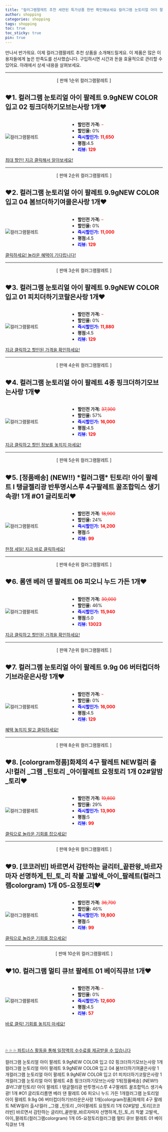 ```yaml
---
title: "컬러그램팔레트 추천 세련된 특가상품 한번 확인해보세요 컬러그램 눈토리얼 아이 팔레트 9.9gNEW"
author: shopping
categories: shopping
tags: shopping
toc: true
toc_sticky: true
pin: true
---
```

만나서 반가워요. 이제 컬러그램팔레트 추천 상품을 소개해드릴게요. 이 제품은 많은 이용자들에게 높은 만족도를 선사했습니다. 구입하시면 시간과 돈을 효율적으로 관리할 수 있어요. 아래에서 상세 내용을 살펴보세요.

---
<p class="toplist" style="margin: 0 auto; display: block; width: fit-content;">[ 판매 1순위 컬러그램팔레트 ]</p>

<h2><strong>❤️1. 컬러그램 눈토리얼 아이 팔레트 9.9gNEW COLOR 입고 02 핑크더하기모브는사랑 1개❤️</strong></h2>

<div style="display: flex; align-items: center;">
    <div style="flex: 0.4;">
        <img src="https://thumbnail7.coupangcdn.com/thumbnails/remote/230x230ex/image/vendor_inventory/17e9/87dcc97a532be2aa98560e0a0ebeddf6e4f6c8a30f5bdafc11f68db65806.jpg" alt="컬러그램팔레트" style="max-width: 100%;">
    </div>
    <div style="flex: 0.6; margin-left: 10px;">
        <ul>
            <li><strong>할인전 가격:</strong> <del style="color: red;">-</del></li>
            <li><strong>할인율:</strong> 0%</li>
            <li><span style='color:blue'><strong>즉시할인가:</strong></span> <span style='color:red'><strong>11,650</strong></span></li>
            <li><strong>평점:</strong>4.5</li>
            <li><span style='color:blue'><strong>리뷰:</strong></span> <span style='color:red'><strong>129</strong></span></li>
        </ul>
    </div>
</div>
<div class="center">
    <a href="https://selin100587001.github.io?lptag=AF9450613&subid=githubio&pageKey=8051922676&traceid=V0-153&itemId=22585049400&vendorItemId=86361354366" class="myButton">
        최대 할인! 지금 클릭해서 알아보세요!
    </a>
</div>


---
<p class="toplist" style="margin: 0 auto; display: block; width: fit-content;">[ 판매 2순위 컬러그램팔레트 ]</p>

<h2><strong>❤️2. 컬러그램 눈토리얼 아이 팔레트 9.9gNEW COLOR 입고 04 봄브더하기여쿨은사랑 1개❤️</strong></h2>

<div style="display: flex; align-items: center;">
    <div style="flex: 0.4;">
        <img src="https://thumbnail7.coupangcdn.com/thumbnails/remote/230x230ex/image/vendor_inventory/17e9/87dcc97a532be2aa98560e0a0ebeddf6e4f6c8a30f5bdafc11f68db65806.jpg" alt="컬러그램팔레트" style="max-width: 100%;">
    </div>
    <div style="flex: 0.6; margin-left: 10px;">
        <ul>
            <li><strong>할인전 가격:</strong> <del style="color: red;">-</del></li>
            <li><strong>할인율:</strong> 0%</li>
            <li><span style='color:blue'><strong>즉시할인가:</strong></span> <span style='color:red'><strong>11,000</strong></span></li>
            <li><strong>평점:</strong>4.5</li>
            <li><span style='color:blue'><strong>리뷰:</strong></span> <span style='color:red'><strong>129</strong></span></li>
        </ul>
    </div>
</div>
<div class="center">
    <a href="https://selin100587001.github.io?lptag=AF9450613&subid=githubio&pageKey=8051922676&traceid=V0-153&itemId=20313969857&vendorItemId=87184094932" class="myButton">
        클릭하세요! 놀라운 혜택이 기다립니다!
    </a>
</div>


---
<p class="toplist" style="margin: 0 auto; display: block; width: fit-content;">[ 판매 3순위 컬러그램팔레트 ]</p>

<h2><strong>❤️3. 컬러그램 눈토리얼 아이 팔레트 9.9gNEW COLOR 입고 01 피치더하기코랄은사랑 1개❤️</strong></h2>

<div style="display: flex; align-items: center;">
    <div style="flex: 0.4;">
        <img src="https://thumbnail7.coupangcdn.com/thumbnails/remote/230x230ex/image/vendor_inventory/17e9/87dcc97a532be2aa98560e0a0ebeddf6e4f6c8a30f5bdafc11f68db65806.jpg" alt="컬러그램팔레트" style="max-width: 100%;">
    </div>
    <div style="flex: 0.6; margin-left: 10px;">
        <ul>
            <li><strong>할인전 가격:</strong> <del style="color: red;">-</del></li>
            <li><strong>할인율:</strong> 0%</li>
            <li><span style='color:blue'><strong>즉시할인가:</strong></span> <span style='color:red'><strong>11,880</strong></span></li>
            <li><strong>평점:</strong>4.5</li>
            <li><span style='color:blue'><strong>리뷰:</strong></span> <span style='color:red'><strong>129</strong></span></li>
        </ul>
    </div>
</div>
<div class="center">
    <a href="https://selin100587001.github.io?lptag=AF9450613&subid=githubio&pageKey=8051922676&traceid=V0-153&itemId=21545898986&vendorItemId=86361354374" class="myButton">
        지금 클릭하고 할인된 가격을 확인하세요!
    </a>
</div>


---
<p class="toplist" style="margin: 0 auto; display: block; width: fit-content;">[ 판매 4순위 컬러그램팔레트 ]</p>

<h2><strong>❤️4. 컬러그램 눈토리얼 아이 팔레트 4종 핑크더하기모브는사랑 1개❤️</strong></h2>

<div style="display: flex; align-items: center;">
    <div style="flex: 0.4;">
        <img src="https://thumbnail8.coupangcdn.com/thumbnails/remote/230x230ex/image/vendor_inventory/a60f/7f0ea4c96fd4b5f64a1b49c038360a22db3258ef18ec24adc8f6672e0abe.jpg" alt="컬러그램팔레트" style="max-width: 100%;">
    </div>
    <div style="flex: 0.6; margin-left: 10px;">
        <ul>
            <li><strong>할인전 가격:</strong> <del style="color: red;">37,300</del></li>
            <li><strong>할인율:</strong> 57%</li>
            <li><span style='color:blue'><strong>즉시할인가:</strong></span> <span style='color:red'><strong>16,000</strong></span></li>
            <li><strong>평점:</strong>4.5</li>
            <li><span style='color:blue'><strong>리뷰:</strong></span> <span style='color:red'><strong>129</strong></span></li>
        </ul>
    </div>
</div>
<div class="center">
    <a href="https://selin100587001.github.io?lptag=AF9450613&subid=githubio&pageKey=8051922676&traceid=V0-153&itemId=19719249094&vendorItemId=86951035297" class="myButton">
        지금 클릭하고 할인 정보를 놓치지 마세요!
    </a>
</div>


---
<p class="toplist" style="margin: 0 auto; display: block; width: fit-content;">[ 판매 5순위 컬러그램팔레트 ]</p>

<h2><strong>❤️5. [정품배송] (NEW!!) *컬러그램* 틴토리! 아이 팔레트 I 탱글젤리광 반투명시스루 4구팔레트 꿀조합믹스 생기속광! 1개 #O1 글리토리❤️</strong></h2>

<div style="display: flex; align-items: center;">
    <div style="flex: 0.4;">
        <img src="https://thumbnail7.coupangcdn.com/thumbnails/remote/230x230ex/image/vendor_inventory/7e00/452b5e23a9d27a4ef8825d93d8df503a09fc0ea315ed97cb121b536fbd8d.jpg" alt="컬러그램팔레트" style="max-width: 100%;">
    </div>
    <div style="flex: 0.6; margin-left: 10px;">
        <ul>
            <li><strong>할인전 가격:</strong> <del style="color: red;">18,900</del></li>
            <li><strong>할인율:</strong> 24%</li>
            <li><span style='color:blue'><strong>즉시할인가:</strong></span> <span style='color:red'><strong>14,200</strong></span></li>
            <li><strong>평점:</strong>5</li>
            <li><span style='color:blue'><strong>리뷰:</strong></span> <span style='color:red'><strong>99</strong></span></li>
        </ul>
    </div>
</div>
<div class="center">
    <a href="https://selin100587001.github.io?lptag=AF9450613&subid=githubio&pageKey=8239280633&traceid=V0-153&itemId=23712786918&vendorItemId=90737738743" class="myButton">
        한정 세일! 지금 바로 클릭하세요!
    </a>
</div>


---
<p class="toplist" style="margin: 0 auto; display: block; width: fit-content;">[ 판매 6순위 컬러그램팔레트 ]</p>

<h2><strong>❤️6. 롬앤 베러 댄 팔레트 06 피오니 누드 가든 1개❤️</strong></h2>

<div style="display: flex; align-items: center;">
    <div style="flex: 0.4;">
        <img src="https://thumbnail8.coupangcdn.com/thumbnails/remote/230x230ex/image/retail/images/1750404181248599-cb7adfb9-87de-47b1-81d0-98aab71ad67e.jpg" alt="컬러그램팔레트" style="max-width: 100%;">
    </div>
    <div style="flex: 0.6; margin-left: 10px;">
        <ul>
            <li><strong>할인전 가격:</strong> <del style="color: red;">30,000</del></li>
            <li><strong>할인율:</strong> 46%</li>
            <li><span style='color:blue'><strong>즉시할인가:</strong></span> <span style='color:red'><strong>15,940</strong></span></li>
            <li><strong>평점:</strong>5.0</li>
            <li><span style='color:blue'><strong>리뷰:</strong></span> <span style='color:red'><strong>13023</strong></span></li>
        </ul>
    </div>
</div>
<div class="center">
    <a href="https://selin100587001.github.io?lptag=AF9450613&subid=githubio&pageKey=5455902399&traceid=V0-153&itemId=15760444977&vendorItemId=78494803124" class="myButton">
        지금 클릭하고 할인된 가격을 확인하세요!
    </a>
</div>


---
<p class="toplist" style="margin: 0 auto; display: block; width: fit-content;">[ 판매 7순위 컬러그램팔레트 ]</p>

<h2><strong>❤️7. 컬러그램 눈토리얼 아이 팔레트 9.9g 06 버터컵더하기브라운은사랑 1개❤️</strong></h2>

<div style="display: flex; align-items: center;">
    <div style="flex: 0.4;">
        <img src="https://thumbnail9.coupangcdn.com/thumbnails/remote/230x230ex/image/vendor_inventory/c1c9/fc67d2fa9e6fe3a61b1484d42c8aae89861db23f6587129e7208370eaecf.jpg" alt="컬러그램팔레트" style="max-width: 100%;">
    </div>
    <div style="flex: 0.6; margin-left: 10px;">
        <ul>
            <li><strong>할인전 가격:</strong> <del style="color: red;">-</del></li>
            <li><strong>할인율:</strong> 0%</li>
            <li><span style='color:blue'><strong>즉시할인가:</strong></span> <span style='color:red'><strong>16,000</strong></span></li>
            <li><strong>평점:</strong>4.5</li>
            <li><span style='color:blue'><strong>리뷰:</strong></span> <span style='color:red'><strong>129</strong></span></li>
        </ul>
    </div>
</div>
<div class="center">
    <a href="https://selin100587001.github.io?lptag=AF9450613&subid=githubio&pageKey=8051922676&traceid=V0-153&itemId=21605855661&vendorItemId=88657280747" class="myButton">
        혜택 놓치지 말고 클릭하세요!
    </a>
</div>


---
<p class="toplist" style="margin: 0 auto; display: block; width: fit-content;">[ 판매 8순위 컬러그램팔레트 ]</p>

<h2><strong>❤️8. [colorgram정품]화제의 4구 팔레트 NEW컬러 출시!컬러 _그램 _틴토리 _아이팔레트 요정토리 1개 02#알밤 _토리❤️</strong></h2>

<div style="display: flex; align-items: center;">
    <div style="flex: 0.4;">
        <img src="https://thumbnail7.coupangcdn.com/thumbnails/remote/230x230ex/image/vendor_inventory/9428/0d2bf674cfef291338d6b72e5ec8e47881289a164bcf55a0405929d90172.png" alt="컬러그램팔레트" style="max-width: 100%;">
    </div>
    <div style="flex: 0.6; margin-left: 10px;">
        <ul>
            <li><strong>할인전 가격:</strong> <del style="color: red;">19,800</del></li>
            <li><strong>할인율:</strong> 29%</li>
            <li><span style='color:blue'><strong>즉시할인가:</strong></span> <span style='color:red'><strong>13,900</strong></span></li>
            <li><strong>평점:</strong>5</li>
            <li><span style='color:blue'><strong>리뷰:</strong></span> <span style='color:red'><strong>99</strong></span></li>
        </ul>
    </div>
</div>
<div class="center">
    <a href="https://selin100587001.github.io?lptag=AF9450613&subid=githubio&pageKey=8021858758&traceid=V0-153&itemId=23742693679&vendorItemId=90767283811" class="myButton">
        클릭으로 놀라운 기회를 잡으세요!
    </a>
</div>


---
<p class="toplist" style="margin: 0 auto; display: block; width: fit-content;">[ 판매 9순위 컬러그램팔레트 ]</p>

<h2><strong>❤️9. [코코러빈] 바르면서 감탄하는 글리터_끝판왕_바르자마자 선명하게_틴_토_리 착붙 고발색_아이_팔레트(컬러그램colorgram) 1개 05-요정토리❤️</strong></h2>

<div style="display: flex; align-items: center;">
    <div style="flex: 0.4;">
        <img src="https://thumbnail6.coupangcdn.com/thumbnails/remote/230x230ex/image/vendor_inventory/53eb/69d5fd3f5d2f21159ac01316f1e0fb61a1bacbfe2872b786e8d2bf9e6331.png" alt="컬러그램팔레트" style="max-width: 100%;">
    </div>
    <div style="flex: 0.6; margin-left: 10px;">
        <ul>
            <li><strong>할인전 가격:</strong> <del style="color: red;">36,700</del></li>
            <li><strong>할인율:</strong> 46%</li>
            <li><span style='color:blue'><strong>즉시할인가:</strong></span> <span style='color:red'><strong>19,800</strong></span></li>
            <li><strong>평점:</strong>5</li>
            <li><span style='color:blue'><strong>리뷰:</strong></span> <span style='color:red'><strong>99</strong></span></li>
        </ul>
    </div>
</div>
<div class="center">
    <a href="https://selin100587001.github.io?lptag=AF9450613&subid=githubio&pageKey=8021858758&traceid=V0-153&itemId=23775715459&vendorItemId=90799923983" class="myButton">
        클릭으로 놀라운 기회를 잡으세요!
    </a>
</div>


---
<p class="toplist" style="margin: 0 auto; display: block; width: fit-content;">[ 판매 10순위 컬러그램팔레트 ]</p>

<h2><strong>❤️10. 컬러그램 멀티 큐브 팔레트 01 베이직큐브 1개❤️</strong></h2>

<div style="display: flex; align-items: center;">
    <div style="flex: 0.4;">
        <img src="https://thumbnail8.coupangcdn.com/thumbnails/remote/230x230ex/image/vendor_inventory/f586/7037a39bec0babe983a2bb3e4d3f7953b52700ec135a021498537f8be73c.jpg" alt="컬러그램팔레트" style="max-width: 100%;">
    </div>
    <div style="flex: 0.6; margin-left: 10px;">
        <ul>
            <li><strong>할인전 가격:</strong> <del style="color: red;">-</del></li>
            <li><strong>할인율:</strong> 0%</li>
            <li><span style='color:blue'><strong>즉시할인가:</strong></span> <span style='color:red'><strong>12,600</strong></span></li>
            <li><strong>평점:</strong>4.5</li>
            <li><span style='color:blue'><strong>리뷰:</strong></span> <span style='color:red'><strong>57</strong></span></li>
        </ul>
    </div>
</div>
<div class="center">
    <a href="https://selin100587001.github.io?lptag=AF9450613&subid=githubio&pageKey=4655909773&traceid=V0-153&itemId=5809965324&vendorItemId=86837248100" class="myButton">
        바로 클릭! 기회를 놓치지 마세요!
    </a>
</div>

<br><br><br>[💦 💦 💦 파트너스 활동을 통해 일정액의 수수료를 제공받을 수 있습니다](https://link.coupang.com/a/bcpT2c)<br><br>컬러그램 눈토리얼 아이 팔레트 9.9gNEW COLOR 입고 02 핑크더하기모브는사랑 1개컬러그램 눈토리얼 아이 팔레트 9.9gNEW COLOR 입고 04 봄브더하기여쿨은사랑 1개컬러그램 눈토리얼 아이 팔레트 9.9gNEW COLOR 입고 01 피치더하기코랄은사랑 1개컬러그램 눈토리얼 아이 팔레트 4종 핑크더하기모브는사랑 1개[정품배송] (NEW!!) *컬러그램* 틴토리! 아이 팔레트 I 탱글젤리광 반투명시스루 4구팔레트 꿀조합믹스 생기속광! 1개 #O1 글리토리롬앤 베러 댄 팔레트 06 피오니 누드 가든 1개컬러그램 눈토리얼 아이 팔레트 9.9g 06 버터컵더하기브라운은사랑 1개[colorgram정품]화제의 4구 팔레트 NEW컬러 출시!컬러 _그램 _틴토리 _아이팔레트 요정토리 1개 02#알밤 _토리[코코러빈] 바르면서 감탄하는 글리터_끝판왕_바르자마자 선명하게_틴_토_리 착붙 고발색_아이_팔레트(컬러그램colorgram) 1개 05-요정토리컬러그램 멀티 큐브 팔레트 01 베이직큐브 1개